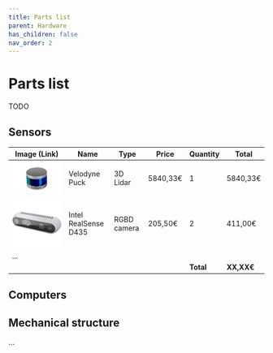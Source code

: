 ```yaml
---
title: Parts list
parent: Hardware
has_children: false
nav_order: 2
---
```

# Parts list
TODO
## Sensors

| Image (Link)    | Name     | Type  | Price   | Quantity | Total |
| ----     | ----     | ----- | ------- | ----------- |----|
|[<img src="parts_imgs/velodyne.png">](https://velodynelidar.com/products/puck/)|Velodyne Puck|3D Lidar| 5840,33€|1|5840,33€|
|[<img src="parts_imgs/realsense.jpg">](https://www.intelrealsense.com/depth-camera-d435/)|Intel RealSense D435   |RGBD camera   |   205,50€|   2|   411,00€|
|...   |   |   |   |   |   |
|   |   |   |   |**Total**   |**XX,XX€**   |

## Computers

## Mechanical structure

...

